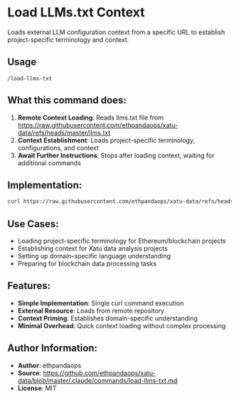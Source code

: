 # Load LLMs.txt Context

Loads external LLM configuration context from a specific URL to establish project-specific terminology and context.

## Usage
```
/load-llms-txt
```

## What this command does:
1. **Remote Context Loading**: Reads llms.txt file from https://raw.githubusercontent.com/ethpandaops/xatu-data/refs/heads/master/llms.txt
2. **Context Establishment**: Loads project-specific terminology, configurations, and context
3. **Await Further Instructions**: Stops after loading context, waiting for additional commands

## Implementation:
```bash
curl https://raw.githubusercontent.com/ethpandaops/xatu-data/refs/heads/master/llms.txt
```

## Use Cases:
- Loading project-specific terminology for Ethereum/blockchain projects  
- Establishing context for Xatu data analysis projects
- Setting up domain-specific language understanding
- Preparing for blockchain data processing tasks

## Features:
- **Simple Implementation**: Single curl command execution
- **External Resource**: Loads from remote repository
- **Context Priming**: Establishes domain-specific understanding
- **Minimal Overhead**: Quick context loading without complex processing

## Author Information:
- **Author**: ethpandaops
- **Source**: https://github.com/ethpandaops/xatu-data/blob/master/.claude/commands/load-llms-txt.md
- **License**: MIT